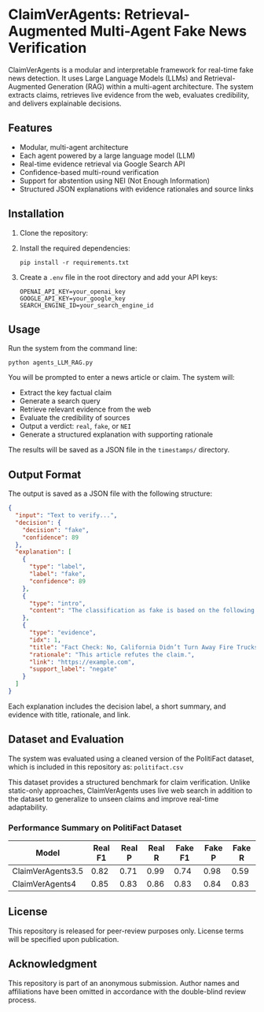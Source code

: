 # ClaimVerAgents: Retrieval-Augmented Multi-Agent Fake News Verification

ClaimVerAgents is a modular and interpretable framework for real-time fake news detection. It uses Large Language Models (LLMs) and Retrieval-Augmented Generation (RAG) within a multi-agent architecture. The system extracts claims, retrieves live evidence from the web, evaluates credibility, and delivers explainable decisions.

## Features

- Modular, multi-agent architecture
- Each agent powered by a large language model (LLM)
- Real-time evidence retrieval via Google Search API
- Confidence-based multi-round verification
- Support for abstention using NEI (Not Enough Information)
- Structured JSON explanations with evidence rationales and source links

## Installation

1. Clone the repository:


2. Install the required dependencies:

    ```
    pip install -r requirements.txt
    ```

3. Create a `.env` file in the root directory and add your API keys:

    ```
    OPENAI_API_KEY=your_openai_key
    GOOGLE_API_KEY=your_google_key
    SEARCH_ENGINE_ID=your_search_engine_id
    ```
## Usage

Run the system from the command line:

    python agents_LLM_RAG.py
    


You will be prompted to enter a news article or claim. The system will:

- Extract the key factual claim
- Generate a search query
- Retrieve relevant evidence from the web
- Evaluate the credibility of sources
- Output a verdict: `real`, `fake`, or `NEI`
- Generate a structured explanation with supporting rationale

The results will be saved as a JSON file in the `timestamps/` directory.

## Output Format

The output is saved as a JSON file with the following structure:

```json
{
  "input": "Text to verify...",
  "decision": {
    "decision": "fake",
    "confidence": 89
  },
  "explanation": [
    {
      "type": "label",
      "label": "fake",
      "confidence": 89
    },
    {
      "type": "intro",
      "content": "The classification as fake is based on the following evidence:"
    },
    {
      "type": "evidence",
      "idx": 1,
      "title": "Fact Check: No, California Didn’t Turn Away Fire Trucks...",
      "rationale": "This article refutes the claim.",
      "link": "https://example.com",
      "support_label": "negate"
    }
  ]
}
```

Each explanation includes the decision label, a short summary, and evidence with title, rationale, and link.


## Dataset and Evaluation

The system was evaluated using a cleaned version of the PolitiFact dataset, which is included in this repository as:
    ```
    politifact.csv
    ```


This dataset provides a structured benchmark for claim verification. Unlike static-only approaches, ClaimVerAgents uses live web search in addition to the dataset to generalize to unseen claims and improve real-time adaptability.

### Performance Summary on PolitiFact Dataset

| Model              | Real F1 | Real P | Real R | Fake F1 | Fake P | Fake R |
|-------------------|---------|--------|--------|----------|--------|--------|
| ClaimVerAgents3.5 | 0.82    | 0.71   | 0.99   | 0.74     | 0.98   | 0.59   |
| ClaimVerAgents4   | 0.85    | 0.83   | 0.86   | 0.83     | 0.84   | 0.83   |

## License

This repository is released for peer-review purposes only. License terms will be specified upon publication.

## Acknowledgment

This repository is part of an anonymous submission. Author names and affiliations have been omitted in accordance with the double-blind review process.
